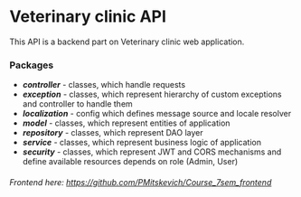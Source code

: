 # Veterinary clinic API

This API is a backend part on Veterinary clinic web application.<br/>

### Packages

- ***controller*** - classes, which handle requests
- ***exception*** - classes, which represent hierarchy of custom exceptions
and controller to handle them
- ***localization*** - config which defines message source and locale resolver
- ***model*** - classes, which represent entities of application
- ***repository*** - classes, which represent DAO layer
- ***service*** - classes, which represent business logic of application
- ***security*** - classes, which represent JWT and CORS mechanisms and define available resources 
depends on role (Admin, User)

###### Frontend here: https://github.com/PMitskevich/Course_7sem_frontend
